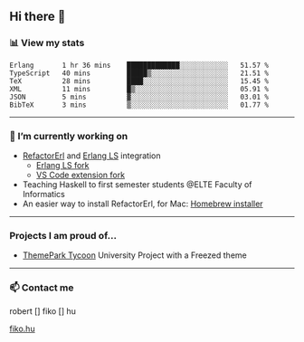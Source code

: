 ## Hi there 👋

### 📊 View my stats

<!--START_SECTION:waka-->

```text
Erlang       1 hr 36 mins    █████████████░░░░░░░░░░░░   51.57 %
TypeScript   40 mins         █████▒░░░░░░░░░░░░░░░░░░░   21.51 %
TeX          28 mins         ████░░░░░░░░░░░░░░░░░░░░░   15.45 %
XML          11 mins         █▒░░░░░░░░░░░░░░░░░░░░░░░   05.91 %
JSON         5 mins          ▓░░░░░░░░░░░░░░░░░░░░░░░░   03.01 %
BibTeX       3 mins          ▒░░░░░░░░░░░░░░░░░░░░░░░░   01.77 %
```

<!--END_SECTION:waka-->


---

### 🔭 I’m currently working on
- [RefactorErl](https://plc.inf.elte.hu/erlang/) and [Erlang LS](https://erlang-ls.github.io) integration 
  - [Erlang LS fork](https://github.com/robertfiko/erlang_ls)
  - [VS Code extension fork](https://github.com/robertfiko/vscode)
- Teaching Haskell to first semester students @ELTE Faculty of Informatics
- An easier way to install RefactorErl, for Mac: [Homebrew installer](https://github.com/robertfiko/homebrew-referl-installer)

---
### Projects I am proud of...
- [ThemePark Tycoon](https://szofttech.inf.elte.hu/hall-of-fame/csip-42) University Project with a Freezed theme
---


### 📫 Contact me
robert [] fiko [] hu

[fiko.hu](https://fiko.hu)


<!--
**robertfiko/robertfiko** is a ✨ _special_ ✨ repository because its `README.md` (this file) appears on your GitHub profile.

Here are some ideas to get you started:

- 🔭 I’m currently working on ...
- 🌱 I’m currently learning ...
- 👯 I’m looking to collaborate on ...
- 🤔 I’m looking for help with ...
- 💬 Ask me about ...
- 📫 How to reach me: ...
- 😄 Pronouns: ...
- ⚡ Fun fact: ...
-->
